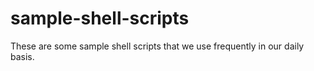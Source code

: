 # sample-shell-scripts
These are some sample shell scripts that we use frequently in our daily basis.
